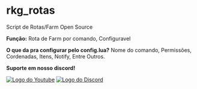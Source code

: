 # rkg_rotas

Script de Rotas/Farm Open Source

**Função:** Rota de Farm por comando, Configuravel

**O que da pra configurar pelo config.lua?**
Nome do comando, Permissões, Cordenadas, Itens, Notify, Entre Outros.

**Suporte em nosso discord!**

<a href="https://youtu.be/6-ys75FN2AE"><img  alt="Logo do Youtube" src="https://img.shields.io/badge/YouTube-FF0000?style=for-the-badge&logo=youtube&logoColor=white"></a>
<a href="https://discord.gg/CZaYaJGcMP"><img  alt="Logo do Discord" src="https://img.shields.io/badge/Discord-7289DA?style=for-the-badge&logo=discord&logoColor=white"></a>
